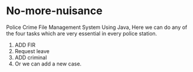 # No-more-nuisance
Police Crime File Management System Using Java, 
Here we can do any of the four tasks which are very essential in every police station.
1)	ADD FIR
2)	Request leave
3)	ADD criminal
4)	Or we can add a new case.
